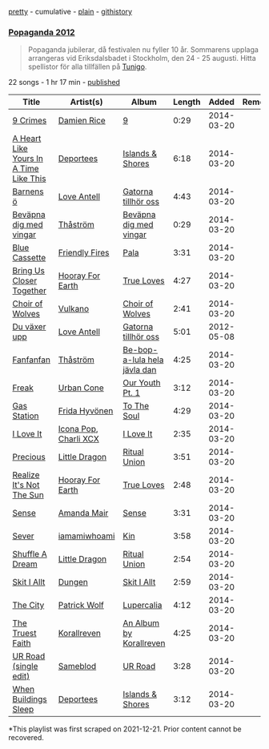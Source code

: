 [pretty](/playlists/pretty/0mJut6QO3dUUAOJlBPujT1.md) - cumulative - [plain](/playlists/plain/0mJut6QO3dUUAOJlBPujT1) - [githistory](https://github.githistory.xyz/mackorone/spotify-playlist-archive/blob/main/playlists/plain/0mJut6QO3dUUAOJlBPujT1)

### [Popaganda 2012](https://open.spotify.com/playlist/0mJut6QO3dUUAOJlBPujT1)

> Popaganda jubilerar, då festivalen nu fyller 10 år\. Sommarens upplaga arrangeras vid Eriksdalsbadet i Stockholm, den 24 \- 25 augusti\. Hitta spellistor för alla tillfällen på <a href="spottily:app:tunigo">Tunigo</a>.

22 songs - 1 hr 17 min - [published](https://open.spotify.com/playlist/56uihmwZdFckzmKALLBzRD)

| Title | Artist(s) | Album | Length | Added | Removed |
|---|---|---|---|---|---|
| [9 Crimes](https://open.spotify.com/track/5GZEeowhvSieFDiR8fQ2im) | [Damien Rice](https://open.spotify.com/artist/14r9dR01KeBLFfylVSKCZQ) | [9](https://open.spotify.com/album/25gOFTD048bIqswkdmG0FH) | 0:29 | 2014-03-20 |  |
| [A Heart Like Yours In A Time Like This](https://open.spotify.com/track/0JPOW16Am40O7645VdDr3L) | [Deportees](https://open.spotify.com/artist/64WsK4rMjSwnyuzTPFHVH4) | [Islands & Shores](https://open.spotify.com/album/0CcemDxth7sipgWhMj3TvZ) | 6:18 | 2014-03-20 |  |
| [Barnens ö](https://open.spotify.com/track/1MwitWogRB9PS6yi9RjFRJ) | [Love Antell](https://open.spotify.com/artist/1NsCBCpJLNQstRoKr4oS0G) | [Gatorna tillhör oss](https://open.spotify.com/album/5J3bD2tzyHMiELErfPu4fB) | 4:43 | 2014-03-20 |  |
| [Beväpna dig med vingar](https://open.spotify.com/track/6HGm0lE0Oh7pdOVBFKdFLY) | [Thåström](https://open.spotify.com/artist/2PBhJmRqee1QAyQU2kBu1H) | [Beväpna dig med vingar](https://open.spotify.com/album/2xMq0DLaCb66hJ2pt5Y6m8) | 0:29 | 2014-03-20 |  |
| [Blue Cassette](https://open.spotify.com/track/7H1s0HR8tIVEGrFDkEggEF) | [Friendly Fires](https://open.spotify.com/artist/3mZqziCJj4pq3P2VBpmK6p) | [Pala](https://open.spotify.com/album/3CfnmPHkIIMRaIGYTgp6PF) | 3:31 | 2014-03-20 |  |
| [Bring Us Closer Together](https://open.spotify.com/track/7AZcRVaCaewwKx3coErtHW) | [Hooray For Earth](https://open.spotify.com/artist/6nWFpsxlVUMJW6epD1DAan) | [True Loves](https://open.spotify.com/album/405Qw2K0QaD0Fw1kc00Qcq) | 4:27 | 2014-03-20 |  |
| [Choir of Wolves](https://open.spotify.com/track/3cr2ObVsLULmGVt7yrrcXJ) | [Vulkano](https://open.spotify.com/artist/2S4n5c3lzji3iJcUxV4cIX) | [Choir of Wolves](https://open.spotify.com/album/6kDnbKQeJ3Bvl7DQkL5u6X) | 2:41 | 2014-03-20 |  |
| [Du växer upp](https://open.spotify.com/track/1AsAOHQlQWPceJBaslqowu) | [Love Antell](https://open.spotify.com/artist/1NsCBCpJLNQstRoKr4oS0G) | [Gatorna tillhör oss](https://open.spotify.com/album/5J3bD2tzyHMiELErfPu4fB) | 5:01 | 2012-05-08 |  |
| [Fanfanfan](https://open.spotify.com/track/5KQAkXgaqE4oVrX2hixKa8) | [Thåström](https://open.spotify.com/artist/2PBhJmRqee1QAyQU2kBu1H) | [Be\-bop\-a\-lula hela jävla dan](https://open.spotify.com/album/1tNPogjXN8AVqnxpJNtrI3) | 4:25 | 2014-03-20 |  |
| [Freak](https://open.spotify.com/track/14Xvmlddpqqwyn8kHAqBsh) | [Urban Cone](https://open.spotify.com/artist/3WOOglGBDGvr6c2WBeMAWn) | [Our Youth Pt\. 1](https://open.spotify.com/album/3MONX4Hj0WpAhI8sngAR7u) | 3:12 | 2014-03-20 |  |
| [Gas Station](https://open.spotify.com/track/4lwbXyY4UsMe3H7LkkrYPv) | [Frida Hyvönen](https://open.spotify.com/artist/58XdW0XyGukvmGatf7NC2R) | [To The Soul](https://open.spotify.com/album/5EMIxmFzKQckoxb3t7zYGH) | 4:29 | 2014-03-20 |  |
| [I Love It](https://open.spotify.com/track/6Ou08NE0N5z8eRL1siDtAK) | [Icona Pop](https://open.spotify.com/artist/1VBflYyxBhnDc9uVib98rw), [Charli XCX](https://open.spotify.com/artist/25uiPmTg16RbhZWAqwLBy5) | [I Love It](https://open.spotify.com/album/2dVVSzar0cwL96wxEnsbNJ) | 2:35 | 2014-03-20 |  |
| [Precious](https://open.spotify.com/track/411VbQuHjjLeHUVGcWGn3i) | [Little Dragon](https://open.spotify.com/artist/6Tyzp9KzpiZ04DABQoedps) | [Ritual Union](https://open.spotify.com/album/0Sspmm7cIY7LAyupAGbPxH) | 3:51 | 2014-03-20 |  |
| [Realize It's Not The Sun](https://open.spotify.com/track/0digCP2R0O75eFmyATj4MN) | [Hooray For Earth](https://open.spotify.com/artist/6nWFpsxlVUMJW6epD1DAan) | [True Loves](https://open.spotify.com/album/405Qw2K0QaD0Fw1kc00Qcq) | 2:48 | 2014-03-20 |  |
| [Sense](https://open.spotify.com/track/07oKOYglb9nr0MMCiwIh1T) | [Amanda Mair](https://open.spotify.com/artist/5pJiohH9QGv7EG3pSzlf0x) | [Sense](https://open.spotify.com/album/00TKBCCbVFmTZNQMQAj22y) | 3:31 | 2014-03-20 |  |
| [Sever](https://open.spotify.com/track/1413phvVy0sYsEIwNjDgHs) | [iamamiwhoami](https://open.spotify.com/artist/6UOcY6w4K6Ek5Lw5rFDHdP) | [Kin](https://open.spotify.com/album/3PQYa2zDh33pkvfqaqwPkl) | 3:58 | 2014-03-20 |  |
| [Shuffle A Dream](https://open.spotify.com/track/3iahTrrcE3kA73ae1lXQaU) | [Little Dragon](https://open.spotify.com/artist/6Tyzp9KzpiZ04DABQoedps) | [Ritual Union](https://open.spotify.com/album/0Sspmm7cIY7LAyupAGbPxH) | 2:54 | 2014-03-20 |  |
| [Skit I Allt](https://open.spotify.com/track/3GwJFcGYdpjW0izOl3968P) | [Dungen](https://open.spotify.com/artist/5d7hcYqz8bVY6Kt3bhjd3d) | [Skit I Allt](https://open.spotify.com/album/1ZO0zAEZZhliX3EBWJoCF8) | 2:59 | 2014-03-20 |  |
| [The City](https://open.spotify.com/track/66xw76tCSvWxPSMx8IlHcN) | [Patrick Wolf](https://open.spotify.com/artist/6s92YZUPkTK1HL1WIGrPKE) | [Lupercalia](https://open.spotify.com/album/1N62oiLUF4xRk0cZETrSkn) | 4:12 | 2014-03-20 |  |
| [The Truest Faith](https://open.spotify.com/track/7JcBBMclUj0cIpr7q9g5ha) | [Korallreven](https://open.spotify.com/artist/4j24CFa4A1jAMKNHrwXV0f) | [An Album by Korallreven](https://open.spotify.com/album/1uFtAptWReOmBK0nUQ5D3c) | 4:25 | 2014-03-20 |  |
| [UR Road \(single edit\)](https://open.spotify.com/track/2HS2cvb4jwjpHFhF9O7vS1) | [Sameblod](https://open.spotify.com/artist/5Pwugyh6wmED7I7lNttujX) | [UR Road](https://open.spotify.com/album/6NFAc3aDiU3JSnODYJPcQG) | 3:28 | 2014-03-20 |  |
| [When Buildings Sleep](https://open.spotify.com/track/4Wi4Yh4maMkg7wJs2EG2Ax) | [Deportees](https://open.spotify.com/artist/64WsK4rMjSwnyuzTPFHVH4) | [Islands & Shores](https://open.spotify.com/album/0CcemDxth7sipgWhMj3TvZ) | 3:12 | 2014-03-20 |  |

\*This playlist was first scraped on 2021-12-21. Prior content cannot be recovered.
